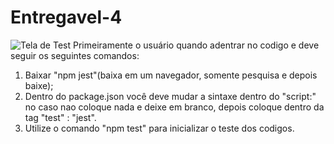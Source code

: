 # Entregavel-4
![Tela de Test](https://user-images.githubusercontent.com/113954195/202575718-ad9dc5e6-5823-45b9-aa07-7ab9abc85b8b.JPG)
Primeiramente o usuário quando adentrar no codigo e deve seguir os seguintes comandos:
1. Baixar "npm jest"(baixa em um navegador, somente pesquisa e depois baixe);
2. Dentro do package.json você deve mudar a sintaxe dentro do "script:" no caso nao coloque nada e deixe em branco, depois coloque dentro da tag "test" : "jest".
3. Utilize o comando "npm test" para inicializar o teste dos codigos.
